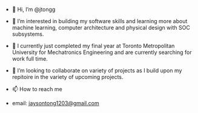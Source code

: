 - 👋 Hi, I’m @jtongg
- 👀 I’m interested in building my software skills and learning more about machine learning, computer architecture and physical design with SOC subsystems. 
- 🌱 I currently just completed my final year at Toronto Metropolitan University for Mechatronics Engineering and are currently searching for work full time. 
- 💞️ I’m looking to collaborate on variety of projects as I build upon my repitoire in the variety of upcoming projects. 
- 📫 How to reach me 

- email: jaysontong1203@gmail.com

<!---
jtongg/jtongg is a ✨ special ✨ repository because its `README.md` (this file) appears on your GitHub profile.
You can click the Preview link to take a look at your changes.
--->
